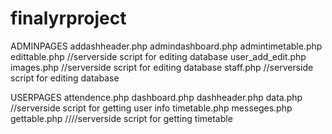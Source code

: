 # finalyrproject


ADMINPAGES
addashheader.php
admindashboard.php
admintimetable.php
edittable.php //serverside script for editing database
user_add_edit.php 
images.php //serverside script for editing database
staff.php  //serverside script for editing database

USERPAGES
attendence.php
dashboard.php
dashheader.php
data.php    //serverside script for getting user info
timetable.php
messeges.php
gettable.php  ////serverside script for getting timetable

